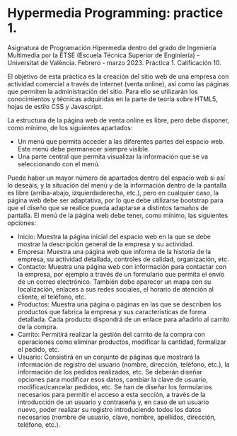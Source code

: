 ﻿# Hypermedia Programming: practice 1.
Asignatura de Programación Hipermedia dentro del grado de Ingeniería Multimedia por la ETSE (Escuela Técnica Superior de Enginiería) - Universitat de València. Febrero - marzo 2023. Práctica 1. Calificación 10.

El objetivo de esta práctica es la creación del sitio web de una empresa con actividad comercial a través de Internet (venta online), así como las páginas que permiten la administración del sitio. Para ello se utilizarán los conocimientos y técnicas adquiridas en la parte de teoría sobre HTML5, hojas de estilo CSS y Javascript.

La estructura de la página web de venta online es libre, pero debe disponer, como mínimo, de los siguientes apartados:
  - Un menú que permita acceder a las diferentes partes del espacio web. Este menú debe permanecer siempre visible.
  - Una parte central que permita visualizar la información que se va seleccionando con el menú.

Puede haber un mayor número de apartados dentro del espacio web si así lo deseáis, y la situación del menú y de la información dentro de la pantalla es libre (arriba-abajo, izquierdaderecha, etc.), pero en cualquier caso, la página web debe ser adaptativa, por lo que debe utilizarse bootstrap para que el diseño que se realice pueda adaptarse a distintos tamaños de pantalla. El menú de la página web debe tener, como mínimo, las siguientes opciones:
  - Inicio: Muestra la página inicial del espacio web en la que se debe mostrar la descripción general de la empresa y su actividad.
  - Empresa: Muestra una página web que informa de la historia de la empresa, su actividad detallada, controles de calidad, organización, etc.
  - Contacto: Muestra una página web con información para contactar con la empresa, por ejemplo a través de un formulario que permita el envío de un correo electrónico. También debe aparecer un mapa con su localización, enlaces a sus redes sociales, el horario de atención al cliente, el teléfono, etc.
  - Productos: Muestra una página o páginas en las que se describen los productos que fabrica la empresa y sus características de forma detallada. Cada producto dispondrá de un enlace para añadirlo al carrito de la compra.
  - Carrito: Permitirá realizar la gestión del carrito de la compra con operaciones como eliminar productos, modificar la cantidad, formalizar el pedido, etc.
  - Usuario: Consistirá en un conjunto de páginas que mostrará la información de registro del usuario (nombre, dirección, teléfono, etc.), la información de los pedidos realizados, etc. Se deberán diseñar opciones para modificar esos datos, cambiar la clave de usuario, modificar/cancelar pedidos, etc. Se han de diseñar los formularios necesarios para permitir el acceso a esta sección, a través de la introducción de un usuario y contraseña y, en caso de un usuario nuevo, poder realizar su registro introduciendo todos los datos necesarios (nombre de usuario, clave, nombre, apellidos, dirección, teléfono, etc.).
